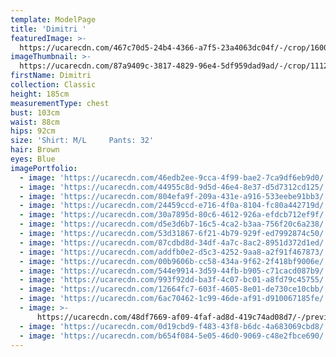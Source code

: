 ```yaml
---
template: ModelPage
title: 'Dimitri '
featuredImage: >-
  https://ucarecdn.com/467c70d5-24b4-4366-a7f5-23a4063dc04f/-/crop/1600x813/0,0/-/preview/
imageThumbnail: >-
  https://ucarecdn.com/87a9409c-3817-4829-96e4-5df959dad9ad/-/crop/1112x1728/307,60/-/preview/
firstName: Dimitri
collection: Classic
height: 185cm
measurementType: chest
bust: 103cm
waist: 88cm
hips: 92cm
size: 'Shirt: M/L     Pants: 32'
hair: Brown
eyes: Blue
imagePortfolio:
  - image: 'https://ucarecdn.com/46edb2ee-9cca-4f99-bae2-7ca9df6eb9d0/'
  - image: 'https://ucarecdn.com/44955c8d-9d5d-46e4-8e37-d5d7312cd125/'
  - image: 'https://ucarecdn.com/804efa9f-209a-431e-a916-533eebe91bb3/'
  - image: 'https://ucarecdn.com/24459ccd-e716-4f0a-8104-fc80a442719d/'
  - image: 'https://ucarecdn.com/30a7895d-80c6-4612-926a-efdcb712ef9f/'
  - image: 'https://ucarecdn.com/d5e3d6b7-16c5-4ca2-b3aa-756f20c6a238/'
  - image: 'https://ucarecdn.com/53d31867-6f21-4b79-929f-ed7992874c50/'
  - image: 'https://ucarecdn.com/87cdbd8d-34df-4a7c-8ac2-8951d372d1ed/'
  - image: 'https://ucarecdn.com/addfb0e2-d5c3-4252-9aa8-a2f91f467873/'
  - image: 'https://ucarecdn.com/00b9606b-cc58-434a-9f62-2f418bf9006e/'
  - image: 'https://ucarecdn.com/544e9914-3d59-44fb-b905-c71cacd087b9/'
  - image: 'https://ucarecdn.com/993f92dd-ba3f-4c07-bc01-a8fd79c45755/'
  - image: 'https://ucarecdn.com/12664fc7-603f-4605-8e01-de730ce10cbb/'
  - image: 'https://ucarecdn.com/6ac70462-1c99-46de-af91-d910067185fe/'
  - image: >-
      https://ucarecdn.com/48df7669-af09-4faf-ad8d-419c74ad08d7/-/preview/-/rotate/90/
  - image: 'https://ucarecdn.com/0d19cbd9-f483-43f8-b6dc-4a683069cbd8/'
  - image: 'https://ucarecdn.com/b654f084-5e05-46d0-9069-c48e2fbce690/'
---
```


